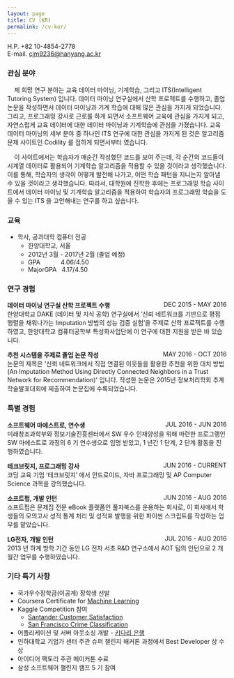 ```yaml
---
layout: page
title: CV (KR)
permalink: /cv-kor/
---
```

H.P. +82 10-4854-2778  
E-mail. cjm9236@hanyang.ac.kr

### 관심 분야
&nbsp;&nbsp;&nbsp;&nbsp;제  희망  연구  분야는  교육  데이터  마이닝,  기계학습,  그리고  ITS(Intelligent  Tutoring  System)  입니다.  데이터  마이닝  연구실에서  산학  프로젝트를  수행하고,  졸업  논문을  작성하면서  데이터  마이닝과  기계  학습에  대해  많은  관심을  가지게  되었습니다.  그리고,  프로그래밍  강사로  근로를  하게  되면서  소프트웨어  교육에  관심을  가지게  되고,  자연스럽게  교육  데이터에  대한  데이터  마이닝과  기계학습에  관심을  가졌습니다.    교육  데이터  마이닝의  세부  분야  중  하나인  ITS  연구에  대한  관심을  가지게  된  것은  알고리즘  문제  사이트인  Codility 를  접하게  되면서부터  였습니다.  

&nbsp;&nbsp;&nbsp;&nbsp;이  사이트에서는  학습자가  매순간  작성했던  코드를  보여  주는데,  각  순간의  코드들이  시계열  데이터로  활용되어  기계학습  알고리즘을  적용할  수  있을  것이라고  생각했습니다.  이를  통해,  학습자의  생각이  어떻게  발전해  나가고,  어떤  학습  패턴을  지니는지  알아낼  수  있을  것이라고  생각했습니다.  따라서,  대학원에  진학한  후에는  프로그래밍  학습  사이트에서  데이터  마이닝  및  기계학습  알고리즘을  적용하여  학습자의  프로그래밍  학습을  도울  수  있는  ITS 을  고안해내는  연구를  하고  싶습니다. 

### 교육
- 학사, 공과대학 컴퓨터 전공
    - 한양대학교, 서울
    - 2012년 3월 - 2017년 2월 (졸업 예정)
    - GPA&nbsp;&nbsp;&nbsp;&nbsp;&nbsp;&nbsp;&nbsp;&nbsp;&nbsp;&nbsp;&nbsp;&nbsp;4.06/4.50
    - MajorGPA&nbsp;&nbsp;&nbsp;4.17/4.50


### 연구 경험
**데이터 마이닝 연구실 산학 프로젝트 수행** <span style="float:right;">DEC 2015 - MAY 2016</span>  
한양대학교  DAKE  (데이터  및  지식  공학)  연구실에서  ‘신뢰  네트워크를  기반으로  평점  행렬을  채워나가는  Imputation  방법의  성능  검증  실험’을  주제로  산학  프로젝트를  수행하였고,  한양대학교  컴퓨터공학부  특성화사업단에  이  연구에  대한  지원을  받은  바  있습니다.   

**추천 시스템을 주제로 졸업 논문 작성** <span style="float:right;">MAY 2016 - OCT 2016</span>  
논문의  제목은  '신뢰  네트워크에서  직접  연결된  이웃들을  활용한  추천을  위한  대치  방법  (An  Imputation  Method Using Directly Connected Neighbors in a Trust Network for Recommendation)'  입니다.  작성한  논문은  2015년  정보처리학회  추계학술발표대회에  제출하여  논문집에  수록되었습니다.   


### 특별 경험
**소프트웨어 마에스트로, 연수생** <span style="float:right;">JUL 2016 - JUN 2016</span>  
미래창조과학부와  정보기술진흥센터에서  SW  우수  인재양성을  위해  마련한  프로그램인  SW  마에스트로  과정의  6 기  연수생으로  임명  받았고, 1 년간  1 단계, 2 단계  활동을  진행하였습니다.   

**테크브릿지, 프로그래밍 강사** <span style="float:right;">JUN 2016 - CURRENT</span>  
코딩  교육  기업  ‘테크브릿지’  에서  안드로이드,  자바  프로그래밍  및  AP  Computer  Science  과목을  강의했습니다.   

**소프트펍, 개발 인턴** <span style="float:right;">JUN 2016 - AUG 2016</span>  
소프트펍은  문제집  전문  eBook 플랫폼인  풀자북스를  운용하는  회사로,  이  회사에서  학생들의  모의고사  성적  통계  처리  및  성적표  발행을  위한  파이썬  스크립트를  작성하는  업무를  맡았습니다.   

**LG전자, 개발 인턴** <span style="float:right;">JUL 2016 - AUG 2016</span>  
2013 년  하계  방학  기간  동안  LG 전자  서초  R&D  연구소에서  AOT 팀의  인턴으로  2 개월간  업무를  수행하였습니다.   


### 기타 특기 사항
- 국가우수장학금(이공계) 장학생 선발    
- Coursera Certificate for [Machine Learning](https://www.coursera.org/learn/machine-learning/home)  
- Kaggle Competition  참여 
    - [Santander Customer Satisfaction](https://www.kaggle.com/c/santander-customer-satisfaction) 
    - [San Francisco Crime Classification](https://www.kaggle.com/c/sf-crime)
- 어플리케이션  및  서버  아웃소싱  개발  - [키다리 은행](https://www.facebook.com/kidaribank)  
- 인하대학교  기업가  센터  주관  슈퍼  챌린지  해커톤  과정에서  Best Developer  상  수상  
- 아이디어  팩토리  주관  메이커톤  수료   
- 삼성  소프트웨어  챌린지  캠프  5 기  참여   
